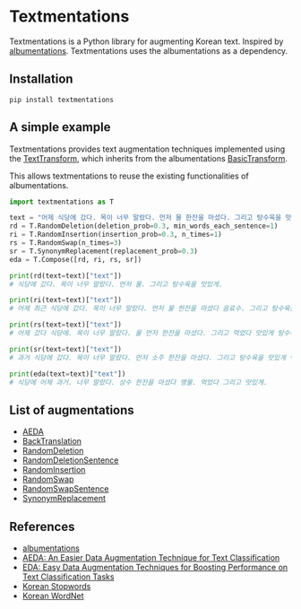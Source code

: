 # Textmentations

Textmentations is a Python library for augmenting Korean text.
Inspired by [albumentations](https://github.com/albumentations-team/albumentations).
Textmentations uses the albumentations as a dependency.

## Installation

```
pip install textmentations
```

## A simple example

Textmentations provides text augmentation techniques implemented using the [TextTransform](https://github.com/Jaesu26/textmentations/blob/v1.1.1/textmentations/core/transforms_interface.py#L9),
which inherits from the albumentations [BasicTransform](https://github.com/albumentations-team/albumentations/blob/1.2.1/albumentations/core/transforms_interface.py#L54).

This allows textmentations to reuse the existing functionalities of albumentations.

```python
import textmentations as T

text = "어제 식당에 갔다. 목이 너무 말랐다. 먼저 물 한잔을 마셨다. 그리고 탕수육을 맛있게 먹었다."
rd = T.RandomDeletion(deletion_prob=0.3, min_words_each_sentence=1)
ri = T.RandomInsertion(insertion_prob=0.3, n_times=1)
rs = T.RandomSwap(n_times=3)
sr = T.SynonymReplacement(replacement_prob=0.3)
eda = T.Compose([rd, ri, rs, sr])

print(rd(text=text)["text"])
# 식당에 갔다. 목이 너무 말랐다. 먼저 물. 그리고 탕수육을 맛있게.

print(ri(text=text)["text"])
# 어제 최근 식당에 갔다. 목이 너무 말랐다. 먼저 물 한잔을 마셨다 음료수. 그리고 탕수육을 맛있게 먹었다.

print(rs(text=text)["text"])
# 어제 갔다 식당에. 목이 너무 말랐다. 물 먼저 한잔을 마셨다. 그리고 먹었다 맛있게 탕수육을.

print(sr(text=text)["text"])
# 과거 식당에 갔다. 목이 너무 말랐다. 먼저 소주 한잔을 마셨다. 그리고 탕수육을 맛있게 먹었다.

print(eda(text=text)["text"])
# 식당에 어제 과거. 너무 말랐다. 상수 한잔을 마셨다 맹물. 먹었다 그리고 맛있게.
```

## List of augmentations

- [AEDA](https://github.com/Jaesu26/textmentations/blob/v1.1.1/textmentations/augmentations/transforms.py#L13)
- [BackTranslation](https://github.com/Jaesu26/textmentations/blob/v1.1.1/textmentations/augmentations/transforms.py#L73)
- [RandomDeletion](https://github.com/Jaesu26/textmentations/blob/v1.1.1/textmentations/augmentations/transforms.py#L108)
- [RandomDeletionSentence](https://github.com/Jaesu26/textmentations/blob/v1.1.1/textmentations/augmentations/transforms.py#L162)
- [RandomInsertion](https://github.com/Jaesu26/textmentations/blob/v1.1.1/textmentations/augmentations/transforms.py#L235)
- [RandomSwap](https://github.com/Jaesu26/textmentations/blob/v1.1.1/textmentations/augmentations/transforms.py#L277)
- [RandomSwapSentence](https://github.com/Jaesu26/textmentations/blob/v1.1.1/textmentations/augmentations/transforms.py#L312)
- [SynonymReplacement](https://github.com/Jaesu26/textmentations/blob/v1.1.1/textmentations/augmentations/transforms.py#L344)

## References

- [albumentations](https://github.com/albumentations-team/albumentations)
- [AEDA: An Easier Data Augmentation Technique for Text Classification](https://arxiv.org/pdf/2108.13230.pdf)
- [EDA: Easy Data Augmentation Techniques for Boosting Performance on
Text Classification Tasks](https://arxiv.org/pdf/1901.11196.pdf)
- [Korean Stopwords](https://www.ranks.nl/stopwords/korean)
- [Korean WordNet](http://wordnet.kaist.ac.kr/)
